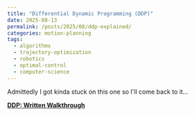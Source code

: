 ```yaml
---
title: "Differential Dynamic Programming (DDP)"
date: 2025-08-13
permalink: /posts/2025/08/ddp-explained/
categories: motion-planning
tags:
  - algorithms
  - trajectory-optimization
  - robotics
  - optimal-control
  - computer-science
---
```

Admittedly I got kinda stuck on this one so I'll come back to it...

**[DDP: Written Walkthrough](/files/DDP.pdf)**
